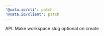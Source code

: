 ```yaml
---
'@xata.io/cli': patch
'@xata.io/client': patch
---
```


API: Make workspace slug optional on create
